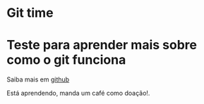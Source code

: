 # Git time

# Teste para aprender mais sobre como o git funciona

Saiba mais em [github](www.github.com/Dheyson)

Está aprendendo, manda um café como doação!.
